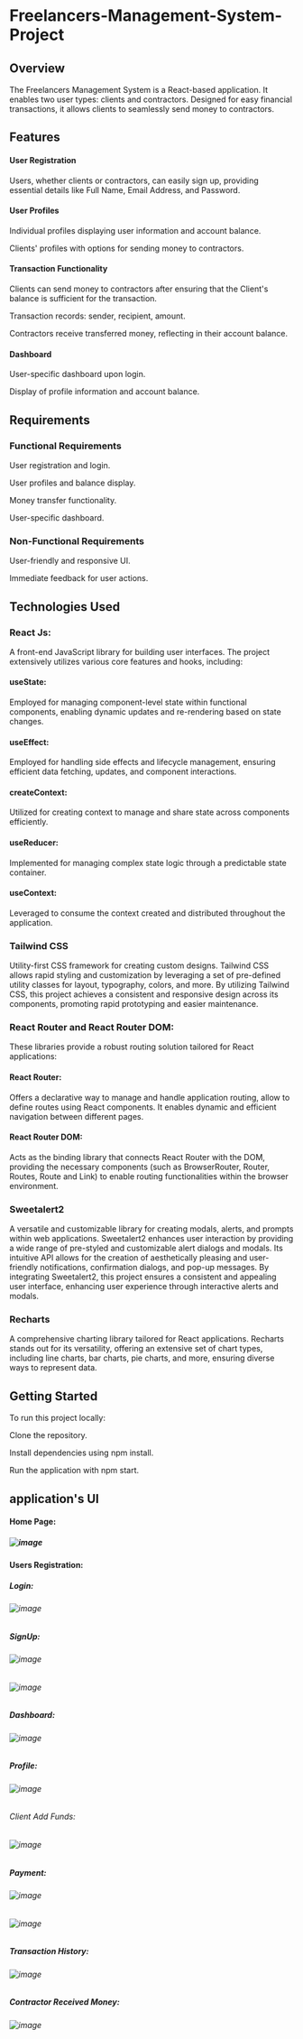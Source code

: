 # Freelancers-Management-System-Project


## Overview
The Freelancers Management System is a React-based application. It enables two user types: clients and contractors. Designed for easy financial transactions, it allows clients to seamlessly send money to contractors. 

## Features

#### User Registration
Users, whether clients or contractors, can easily sign up, providing essential details like Full Name, Email Address, and Password.

#### User Profiles
Individual profiles displaying user information and account balance.

Clients' profiles with options for sending money to contractors.

#### Transaction Functionality
Clients can send money to contractors after ensuring that the Client's balance is sufficient for the transaction.

Transaction records: sender, recipient, amount.

Contractors receive transferred money, reflecting in their account balance.

#### Dashboard
User-specific dashboard upon login.

Display of profile information and account balance.


## Requirements

### Functional Requirements

User registration and login.

User profiles and balance display.

Money transfer functionality.

User-specific dashboard.

### Non-Functional Requirements

User-friendly and responsive UI.

Immediate feedback for user actions.


## Technologies Used

### React Js: 
A front-end JavaScript library for building user interfaces. The project extensively utilizes various core features and hooks, including:
#### useState: 
Employed for managing component-level state within functional components, enabling dynamic updates and re-rendering based on state changes.
#### useEffect: 
Employed for handling side effects and lifecycle management, ensuring efficient data fetching, updates, and component interactions.
#### createContext:
Utilized for creating context to manage and share state across components efficiently.
#### useReducer: 
Implemented for managing complex state logic through a predictable state container.
#### useContext: 
Leveraged to consume the context created and distributed throughout the application.


### Tailwind CSS 
Utility-first CSS framework for creating custom designs. Tailwind CSS allows rapid styling and customization by leveraging a set of pre-defined utility classes for layout, typography, colors, and more. By utilizing Tailwind CSS, this project achieves a consistent and responsive design across its components, promoting rapid prototyping and easier maintenance.

### React Router and React Router DOM: 
These libraries provide a robust routing solution tailored for React applications:
#### React Router:
Offers a declarative way to manage and handle application routing, allow to define routes using React components. It enables dynamic and efficient navigation between different pages.
#### React Router DOM: 
Acts as the binding library that connects React Router with the DOM, providing the necessary components (such as BrowserRouter, Router, Routes, Route and Link) to enable routing functionalities within the browser environment.

### Sweetalert2
A versatile and customizable library for creating modals, alerts, and prompts within web applications. Sweetalert2 enhances user interaction by providing a wide range of pre-styled and customizable alert dialogs and modals. Its intuitive API allows for the creation of aesthetically pleasing and user-friendly notifications, confirmation dialogs, and pop-up messages. By integrating Sweetalert2, this project ensures a consistent and appealing user interface, enhancing user experience through interactive alerts and modals.

### Recharts
A comprehensive charting library tailored for React applications. Recharts stands out for its versatility, offering an extensive set of chart types, including line charts, bar charts, pie charts, and more, ensuring diverse ways to represent data.


## Getting Started
To run this project locally:

Clone the repository.

Install dependencies using npm install.

Run the application with npm start.


## application's UI

#### Home Page:

##### ![image](https://github.com/MarwaAmouri/Freelancers-Management-System-Project/assets/88031424/44f980a4-7294-4e30-ae02-8ccb26c93de4)


#### Users Registration:

##### Login:

###### ![image](https://github.com/MarwaAmouri/Freelancers-Management-System-Project/assets/88031424/3bfa4a91-9792-4a48-987d-edb699c81101)

##### SignUp:

###### ![image](https://github.com/MarwaAmouri/Freelancers-Management-System-Project/assets/88031424/edcc186b-9ac8-43a7-862b-5ea47bb8d21a)

###### ![image](https://github.com/MarwaAmouri/Freelancers-Management-System-Project/assets/88031424/51aa269f-0b11-4495-8c48-d79b6c733f85)

##### Dashboard:

###### ![image](https://github.com/MarwaAmouri/Freelancers-Management-System-Project/assets/88031424/071dffd5-8799-4bc9-86ae-6a08abcf4c60)


##### Profile:

###### ![image](https://github.com/MarwaAmouri/Freelancers-Management-System-Project/assets/88031424/a2b490ec-3dd6-44ba-8763-e6d95a7ea005)

###### Client Add Funds:
###### ![image](https://github.com/MarwaAmouri/Freelancers-Management-System-Project/assets/88031424/c3cdc553-0b04-404f-a27a-3872e3c3e26f)

##### Payment:
###### ![image](https://github.com/MarwaAmouri/Freelancers-Management-System-Project/assets/88031424/fc827d86-7af0-4d99-8189-2c44a407f956)

###### ![image](https://github.com/MarwaAmouri/Freelancers-Management-System-Project/assets/88031424/e9e79339-ec8e-4ac5-a22e-71b99ceaa90e)


##### Transaction History:

###### ![image](https://github.com/MarwaAmouri/Freelancers-Management-System-Project/assets/88031424/9299868d-380d-48f2-8340-527c289cfe52)


##### Contractor Received Money:

###### ![image](https://github.com/MarwaAmouri/Freelancers-Management-System-Project/assets/88031424/52ac31cc-4776-408f-bbf6-a3017f90f913)














